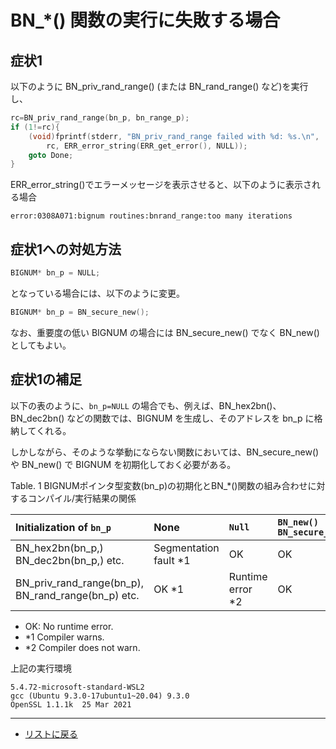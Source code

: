 # BN_*() 関数の実行に失敗する場合

## 症状1

以下のように BN_priv_rand_range() (または BN_rand_range() など)を実行し、

```c
rc=BN_priv_rand_range(bn_p, bn_range_p);
if (1!=rc){
    (void)fprintf(stderr, "BN_priv_rand_range failed with %d: %s.\n",
        rc, ERR_error_string(ERR_get_error(), NULL));
    goto Done;
}
```

ERR_error_string()でエラーメッセージを表示させると、以下のように表示される場合

```text
error:0308A071:bignum routines:bnrand_range:too many iterations
```

## 症状1への対処方法

```c
BIGNUM* bn_p = NULL;
```

となっている場合には、以下のように変更。

```c
BIGNUM* bn_p = BN_secure_new();
```

なお、重要度の低い BIGNUM の場合には BN_secure_new() でなく BN_new() としてもよい。

## 症状1の補足

以下の表のように、```bn_p=NULL``` の場合でも、例えば、BN_hex2bn()、BN_dec2bn() などの関数では、BIGNUM を生成し、そのアドレスを bn_p に格納してくれる。

しかしながら、そのような挙動にならない関数においては、BN_secure_new() や BN_new() で BIGNUM を初期化しておく必要がある。

Table. 1 BIGNUMポインタ型変数(bn_p)の初期化とBN_*()関数の組み合わせに対するコンパイル/実行結果の関係

| Initialization of `bn_p` | None | `Null` | `BN_new()` `BN_secure_new()` |
| :--- | :--- | :--- | :--- |
| BN_hex2bn(bn_p,) BN_dec2bn(bn_p,) etc. | Segmentation fault \*1 | OK | OK |
| BN_priv_rand_range(bn_p), BN_rand_range(bn_p) etc. | OK \*1 | Runtime error \*2 | OK  |

- OK: No runtime error.
- \*1 Compiler warns.
- \*2 Compiler does not warn.

上記の実行環境

```text
5.4.72-microsoft-standard-WSL2
gcc (Ubuntu 9.3.0-17ubuntu1~20.04) 9.3.0
OpenSSL 1.1.1k  25 Mar 2021
```
---

* [リストに戻る](../README.md)
